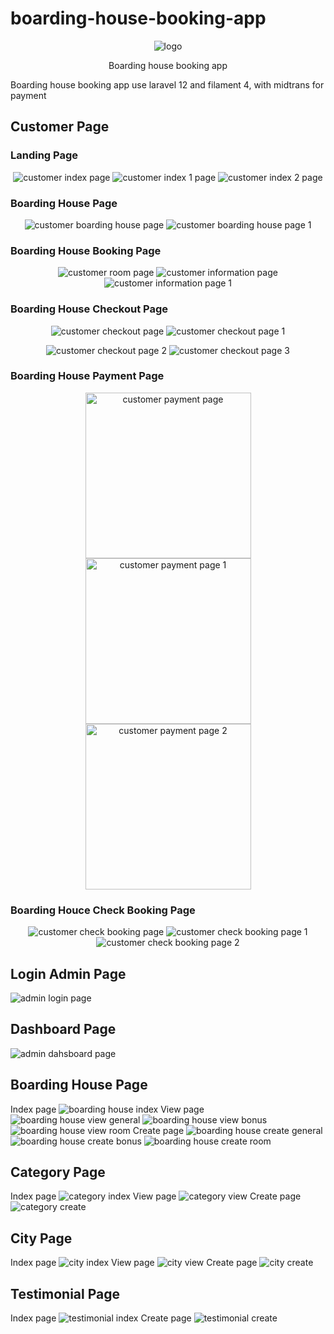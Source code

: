 # boarding-house-booking-app
<p align="center">
    <img src="public/images/logo.svg" alt="logo">
</p>
<p align="center">
    Boarding house booking app
</p>
Boarding house booking app use laravel 12 and filament 4, with midtrans for payment

## Customer Page
### Landing Page
<p align='center'>
    <img src="public/images/customer-index.png" alt="customer index page">
    <img src="public/images/customer-index-1.png" alt="customer index 1 page">
    <img src="public/images/customer-index-2.png" alt="customer index 2 page">
</p>

### Boarding House Page
<p align='center'>
    <img src="public/images/customer-boarding-house.png" alt="customer boarding house page">
    <img src="public/images/customer-boarding-house-1.png" alt="customer boarding house page 1">
</p>

### Boarding House Booking Page
<p align='center'>
    <img src="public/images/customer-rooms.png" alt="customer room page ">
    <img src="public/images/customer-information.png" alt="customer information page">
    <img src="public/images/customer-information-1.png" alt="customer information page 1">
</p>

### Boarding House Checkout Page
<p align='center'>
    <img src="public/images/customer-checkout.png" alt="customer checkout page ">
    <img src="public/images/customer-checkout-1.png" alt="customer checkout page 1">
</p>
<p align='center'>
    <img src="public/images/customer-checkout-2.png" alt="customer checkout page 2">
    <img src="public/images/customer-checkout-3.png" alt="customer checkout page 3">
</p>

### Boarding House Payment Page
<p align='center'>
    <img src="public/images/customer-payment.jpg" alt="customer payment page" width="265">
    <img src="public/images/customer-payment-1.jpg" alt="customer payment page 1" width="265">
    <img src="public/images/customer-payment-2.jpg" alt="customer payment page 2" width="265">
</p>

### Boarding Houce Check Booking Page
<p align='center'>
    <img src="public/images/customer-check-booking.png" alt="customer check booking page">
    <img src="public/images/customer-check-booking-1.png" alt="customer check booking page 1">
    <img src="public/images/customer-check-booking-2.png" alt="customer check booking page 2">
</p>

## Login Admin Page
![admin login page](/public/images/login-admin.png)

## Dashboard Page
![admin dahsboard page](/public/images/dashboard.png)

## Boarding House Page
Index page
![boarding house index](/public/images/boarding-house-index.png)
View page
![boarding house view general](/public/images/boarding-house-view-general.png)
![boarding house view bonus](/public/images/boarding-house-view-bonus.png)
![boarding house view room](/public/images/boarding-house-view-room.png)
Create page
![boarding house create general](/public/images/boarding-house-create-general.png)
![boarding house create bonus](/public/images/boarding-house-create-bonus.png)
![boarding house create room](/public/images/boarding-house-create-room.png)

## Category Page
Index page
![category index](/public/images/category-index.png)
View page
![category view](/public/images/category-view.png)
Create page
![category create](/public/images/category-create.png)

## City Page
Index page
![city index](/public/images/city-index.png)
View page
![city view](/public/images/city-view.png)
Create page
![city create](/public/images/city-create.png)

## Testimonial Page
Index page
![testimonial index](/public/images/testimonial-index.png)
Create page
![testimonial create](/public/images/testimonial-create.png)